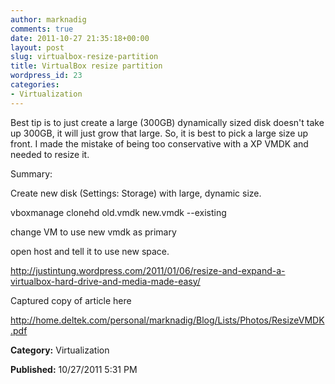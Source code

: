 ```yaml
---
author: marknadig
comments: true
date: 2011-10-27 21:35:18+00:00
layout: post
slug: virtualbox-resize-partition
title: VirtualBox resize partition
wordpress_id: 23
categories:
- Virtualization
---
```


Best tip is to just create a large (300GB) dynamically sized disk doesn't take up 300GB, it will just grow that large. So, it is best to pick a large size up front. I made the mistake of being too conservative with a XP VMDK and needed to resize it.  

  

Summary:  

Create new disk (Settings: Storage) with large, dynamic size.  

vboxmanage clonehd  old.vmdk new.vmdk --existing  

change VM to use new vmdk as primary  

open host and tell it to use new space.  

  

http://justintung.wordpress.com/2011/01/06/resize-and-expand-a-virtualbox-hard-drive-and-media-made-easy/  

  

Captured copy of article here  

http://home.deltek.com/personal/marknadig/Blog/Lists/Photos/ResizeVMDK.pdf





**Category:** Virtualization




**Published:** 10/27/2011 5:31 PM



